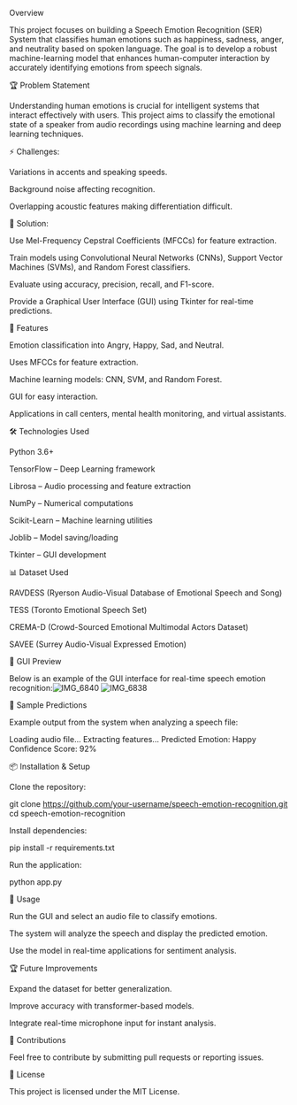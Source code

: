 Overview

This project focuses on building a Speech Emotion Recognition (SER) System that classifies human emotions such as happiness, sadness, anger, and neutrality based on spoken language. The goal is to develop a robust machine-learning model that enhances human-computer interaction by accurately identifying emotions from speech signals.

🏆 Problem Statement

Understanding human emotions is crucial for intelligent systems that interact effectively with users. This project aims to classify the emotional state of a speaker from audio recordings using machine learning and deep learning techniques.

⚡ Challenges:

Variations in accents and speaking speeds.

Background noise affecting recognition.

Overlapping acoustic features making differentiation difficult.

🔬 Solution:

Use Mel-Frequency Cepstral Coefficients (MFCCs) for feature extraction.

Train models using Convolutional Neural Networks (CNNs), Support Vector Machines (SVMs), and Random Forest classifiers.

Evaluate using accuracy, precision, recall, and F1-score.

Provide a Graphical User Interface (GUI) using Tkinter for real-time predictions.

🚀 Features

Emotion classification into Angry, Happy, Sad, and Neutral.

Uses MFCCs for feature extraction.

Machine learning models: CNN, SVM, and Random Forest.

GUI for easy interaction.

Applications in call centers, mental health monitoring, and virtual assistants.

🛠️ Technologies Used

Python 3.6+

TensorFlow – Deep Learning framework

Librosa – Audio processing and feature extraction

NumPy – Numerical computations

Scikit-Learn – Machine learning utilities

Joblib – Model saving/loading

Tkinter – GUI development

📊 Dataset Used

RAVDESS (Ryerson Audio-Visual Database of Emotional Speech and Song)

TESS (Toronto Emotional Speech Set)

CREMA-D (Crowd-Sourced Emotional Multimodal Actors Dataset)

SAVEE (Surrey Audio-Visual Expressed Emotion)

📸 GUI Preview

Below is an example of the GUI interface for real-time speech emotion recognition:![IMG_6840](https://github.com/user-attachments/assets/6c07a168-b773-457d-a76f-cb43ed76da44)
![IMG_6838](https://github.com/user-attachments/assets/aaa12f8a-c2ff-45e2-8161-f0fb807abe55)



📝 Sample Predictions

Example output from the system when analyzing a speech file:

Loading audio file...
Extracting features...
Predicted Emotion: Happy
Confidence Score: 92%

📦 Installation & Setup

Clone the repository:

git clone https://github.com/your-username/speech-emotion-recognition.git
cd speech-emotion-recognition

Install dependencies:

pip install -r requirements.txt

Run the application:

python app.py

🎯 Usage

Run the GUI and select an audio file to classify emotions.

The system will analyze the speech and display the predicted emotion.

Use the model in real-time applications for sentiment analysis.

🏆 Future Improvements

Expand the dataset for better generalization.

Improve accuracy with transformer-based models.

Integrate real-time microphone input for instant analysis.

🤝 Contributions

Feel free to contribute by submitting pull requests or reporting issues.

📜 License

This project is licensed under the MIT License.
